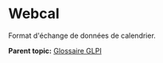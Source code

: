 Webcal
======

Format d'échange de données de calendrier.

**Parent topic:** [Glossaire GLPI](../../glpi/glossary.html)
